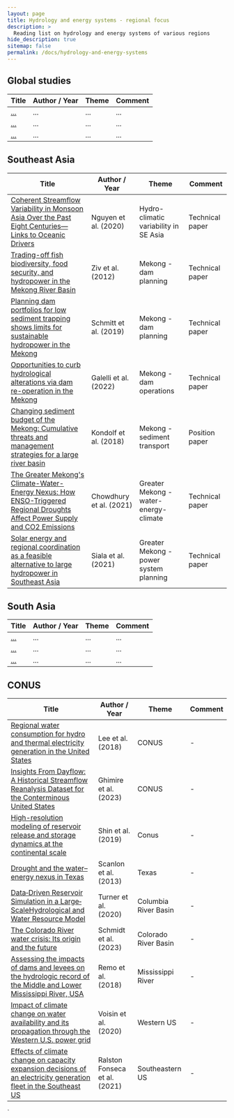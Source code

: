 ```yaml
---
layout: page
title: Hydrology and energy systems - regional focus
description: >
  Reading list on hydrology and energy systems of various regions
hide_description: true
sitemap: false
permalink: /docs/hydrology-and-energy-systems
---
```


## Global studies

| **Title** | **Author / Year** | **Theme** | **Comment** |
|-----------|-------------------|-----------|-------------|
| [...]() | ... | ... | ... |
| [...]() | ... | ... | ... |
| [...]() | ... | ... | ... |

## Southeast Asia

| **Title** | **Author / Year** | **Theme** | **Comment** |
|-----------|-------------------|-----------|-------------|
| [Coherent Streamflow Variability in Monsoon Asia Over the Past Eight Centuries—Links to Oceanic Drivers](https://agupubs.onlinelibrary.wiley.com/doi/full/10.1029/2020WR027883) | Nguyen et al. (2020) | Hydro-climatic variability in SE Asia | Technical paper |
| [Trading-off fish biodiversity, food security, and hydropower in the Mekong River Basin](https://www.pnas.org/doi/full/10.1073/pnas.1201423109) | Ziv et al. (2012) | Mekong - dam planning | Technical paper |
| [Planning dam portfolios for low sediment trapping shows limits for sustainable hydropower in the Mekong](https://www.science.org/doi/10.1126/sciadv.aaw2175) | Schmitt et al. (2019) | Mekong - dam planning | Technical paper |
| [Opportunities to curb hydrological alterations via dam re-operation in the Mekong](https://www.nature.com/articles/s41893-022-00971-z) | Galelli et al. (2022) | Mekong - dam operations | Technical paper |
| [Changing sediment budget of the Mekong: Cumulative threats and management strategies for a large river basin](https://www.sciencedirect.com/science/article/abs/pii/S0048969717334198) | Kondolf et al. (2018) | Mekong - sediment transport | Position paper |
| [The Greater Mekong's Climate-Water-Energy Nexus: How ENSO-Triggered Regional Droughts Affect Power Supply and CO2 Emissions](https://agupubs.onlinelibrary.wiley.com/doi/full/10.1029/2020EF001814) | Chowdhury et al. (2021) | Greater Mekong - water-energy-climate | Technical paper |
| [Solar energy and regional coordination as a feasible alternative to large hydropower in Southeast Asia](https://www.nature.com/articles/s41467-021-24437-6) | Siala et al. (2021) | Greater Mekong - power system planning | Technical paper |

## South Asia

| **Title** | **Author / Year** | **Theme** | **Comment** |
|-----------|-------------------|-----------|-------------|
| [...]() | ... | ... | ... |
| [...]() | ... | ... | ... |
| [...]() | ... | ... | ... |

## CONUS

| **Title** | **Author / Year** | **Theme** | **Comment** |
|-----------|-------------------|-----------|-------------|
| [Regional water consumption for hydro and thermal electricity generation in the United States](https://www.sciencedirect.com/science/article/pii/S0306261917305263?casa_token=Zpvp-WGAjYAAAAAA:gIN3opp3qJNlRNLKJAlzIrtRGpcvGIUQixxv5cYw3wI1Da5MYixnEbNomcLEHZPbA_I8qdw1kY_Q) | Lee et al. (2018) | CONUS | - |
| [Insights From Dayflow: A Historical Streamflow Reanalysis Dataset for the Conterminous United States](https://agupubs.onlinelibrary.wiley.com/doi/full/10.1029/2022WR032312) | Ghimire et al. (2023) | CONUS | - |
| [High-resolution modeling of reservoir release and storage dynamics at the continental scale](https://agupubs.onlinelibrary.wiley.com/doi/full/10.1029/2018wr023025) | Shin et al. (2019) | Conus | - |
| [Drought and the water–energy nexus in Texas](https://iopscience.iop.org/article/10.1088/1748-9326/8/4/045033/pdf) | Scanlon et al. (2013) | Texas | - |
| [Data‐Driven Reservoir Simulation in a Large‐ScaleHydrological and Water Resource Model](https://agupubs.onlinelibrary.wiley.com/doi/full/10.1029/2020WR027902) | Turner et al. (2020) | Columbia River Basin | - |
| [The Colorado River water crisis: Its origin and the future](https://wires.onlinelibrary.wiley.com/doi/pdfdirect/10.1002/wat2.1672) | Schmidt et al. (2023) | Colorado River Basin | - |
| [Assessing the impacts of dams and levees on the hydrologic record of the Middle and Lower Mississippi River, USA](https://www.sciencedirect.com/science/article/pii/S0169555X18300047?casa_token=xaSubuegarUAAAAA:jrR5kM_Gjoxib1qJh44F1OsQBWRZkxdO6y7uL3EUer7cn1kv-ZAhWCPgfWHY46X-qFTupxRVs9oS) | Remo et al. (2018) | Mississippi River | - |
| [Impact of climate change on water availability and its propagation through the Western U.S. power grid](https://www.sciencedirect.com/science/article/pii/S030626192030979X) | Voisin et al. (2020) | Western US | - |
| [Effects of climate change on capacity expansion decisions of an electricity generation fleet in the Southeast US](https://pubs.acs.org/doi/epdf/10.1021/acs.est.0c06547) | Ralston Fonseca et al. (2021) | Southeastern US | - |








   `

